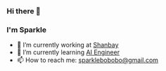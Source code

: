 ### Hi there 👋

<!--
**SparkleBo/SparkleBo** is a ✨ _special_ ✨ repository because its `README.md` (this file) appears on your GitHub profile.

Here are some ideas to get you started:

- 🔭 I’m currently working on ...
- 🌱 I’m currently learning ...
- 👯 I’m looking to collaborate on ...
- 🤔 I’m looking for help with ...
- 💬 Ask me about ...
- 📫 How to reach me: ...
- 😄 Pronouns: ...
- ⚡ Fun fact: ...
-->

### I'm Sparkle


- 🔭 I’m currently working at [Shanbay](https://github.com/shanbay)
- 🌱 I’m currently learning [AI Engineer](https://roadmap.sh/ai-engineer)
- 📫 How to reach me: sparklebobobo@gmail.com
